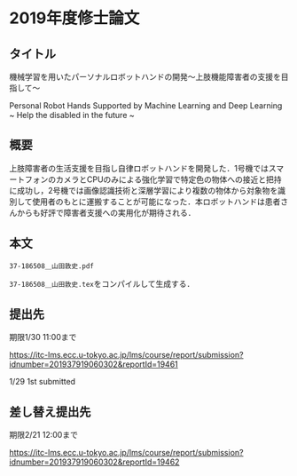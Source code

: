 # 2019年度修士論文
## タイトル
機械学習を用いたパーソナルロボットハンドの開発～上肢機能障害者の支援を目指して〜

Personal Robot Hands Supported by Machine Learning and Deep Learning ~ Help the disabled in the future ~

## 概要
上肢障害者の生活支援を目指し自律ロボットハンドを開発した．1号機ではスマートフォンのカメラとCPUのみによる強化学習で特定色の物体への接近と把持に成功し，2号機では画像認識技術と深層学習により複数の物体から対象物を識別して使用者のもとに運搬することが可能になった．本ロボットハンドは患者さんからも好評で障害者支援への実用化が期待される．

## 本文
```37-186508＿山田敦史.pdf```

`37-186508＿山田敦史.tex`をコンパイルして生成する．

## 提出先
期限1/30 11:00まで

https://itc-lms.ecc.u-tokyo.ac.jp/lms/course/report/submission?idnumber=201937919060302&reportId=19461

1/29 1st submitted


## 差し替え提出先
期限2/21 12:00まで

https://itc-lms.ecc.u-tokyo.ac.jp/lms/course/report/submission?idnumber=201937919060302&reportId=19462

